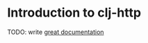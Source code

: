 # Introduction to clj-http

TODO: write [great documentation](http://jacobian.org/writing/what-to-write/)
